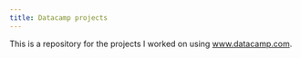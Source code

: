 ```yaml
---
title: Datacamp projects
---
```


This is a repository for the projects I worked on using www.datacamp.com.
